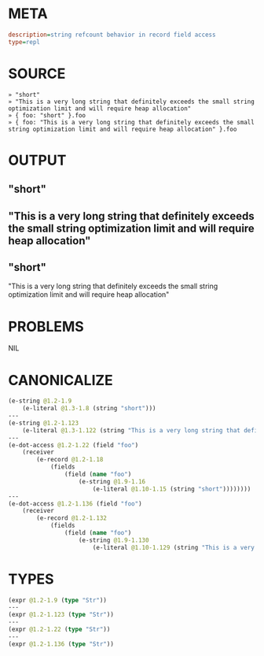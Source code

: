 # META
~~~ini
description=string refcount behavior in record field access
type=repl
~~~
# SOURCE
~~~roc
» "short"
» "This is a very long string that definitely exceeds the small string optimization limit and will require heap allocation"
» { foo: "short" }.foo
» { foo: "This is a very long string that definitely exceeds the small string optimization limit and will require heap allocation" }.foo
~~~
# OUTPUT
"short"
---
"This is a very long string that definitely exceeds the small string optimization limit and will require heap allocation"
---
"short"
---
"This is a very long string that definitely exceeds the small string optimization limit and will require heap allocation"
# PROBLEMS
NIL
# CANONICALIZE
~~~clojure
(e-string @1.2-1.9
	(e-literal @1.3-1.8 (string "short")))
---
(e-string @1.2-1.123
	(e-literal @1.3-1.122 (string "This is a very long string that definitely exceeds the small string optimization limit and will require heap allocation")))
---
(e-dot-access @1.2-1.22 (field "foo")
	(receiver
		(e-record @1.2-1.18
			(fields
				(field (name "foo")
					(e-string @1.9-1.16
						(e-literal @1.10-1.15 (string "short"))))))))
---
(e-dot-access @1.2-1.136 (field "foo")
	(receiver
		(e-record @1.2-1.132
			(fields
				(field (name "foo")
					(e-string @1.9-1.130
						(e-literal @1.10-1.129 (string "This is a very long string that definitely exceeds the small string optimization limit and will require heap allocation"))))))))
~~~
# TYPES
~~~clojure
(expr @1.2-1.9 (type "Str"))
---
(expr @1.2-1.123 (type "Str"))
---
(expr @1.2-1.22 (type "Str"))
---
(expr @1.2-1.136 (type "Str"))
~~~
